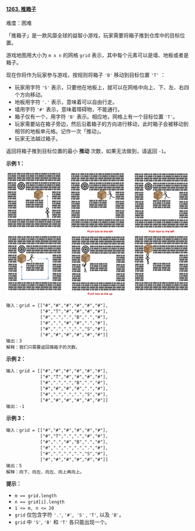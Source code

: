 #### [1263\. 推箱子](https://leetcode.cn/problems/minimum-moves-to-move-a-box-to-their-target-location/)

难度：困难

「推箱子」是一款风靡全球的益智小游戏，玩家需要将箱子推到仓库中的目标位置。

游戏地图用大小为 `m x n` 的网格 `grid` 表示，其中每个元素可以是墙、地板或者是箱子。

现在你将作为玩家参与游戏，按规则将箱子 `'B'` 移动到目标位置 `'T'` ：

-   玩家用字符 `'S'` 表示，只要他在地板上，就可以在网格中向上、下、左、右四个方向移动。
-   地板用字符 `'.'` 表示，意味着可以自由行走。
-   墙用字符 `'#'` 表示，意味着障碍物，不能通行。 
-   箱子仅有一个，用字符 `'B'` 表示。相应地，网格上有一个目标位置 `'T'`。
-   玩家需要站在箱子旁边，然后沿着箱子的方向进行移动，此时箱子会被移动到相邻的地板单元格。记作一次「推动」。
-   玩家无法越过箱子。

返回将箱子推到目标位置的最小 **推动** 次数，如果无法做到，请返回 `-1`。

**示例 1：**

![](./assets/img/Question1263_01.png)

```
输入：grid = [["#","#","#","#","#","#"],
             ["#","T","#","#","#","#"],
             ["#",".",".","B",".","#"],
             ["#",".","#","#",".","#"],
             ["#",".",".",".","S","#"],
             ["#","#","#","#","#","#"]]
输出：3
解释：我们只需要返回推箱子的次数。
```

**示例 2：**

```
输入：grid = [["#","#","#","#","#","#"],
             ["#","T","#","#","#","#"],
             ["#",".",".","B",".","#"],
             ["#","#","#","#",".","#"],
             ["#",".",".",".","S","#"],
             ["#","#","#","#","#","#"]]
输出：-1
```

**示例 3：**

```
输入：grid = [["#","#","#","#","#","#"],
             ["#","T",".",".","#","#"],
             ["#",".","#","B",".","#"],
             ["#",".",".",".",".","#"],
             ["#",".",".",".","S","#"],
             ["#","#","#","#","#","#"]]
输出：5
解释：向下、向左、向左、向上再向上。
```

**提示：**

-   `m == grid.length`
-   `n == grid[i].length`
-   `1 <= m, n <= 20`
-   `grid` 仅包含字符 `'.'`, `'#'`,  `'S'` , `'T'`, 以及 `'B'`。
-   `grid` 中 `'S'`, `'B'` 和 `'T'` 各只能出现一个。
